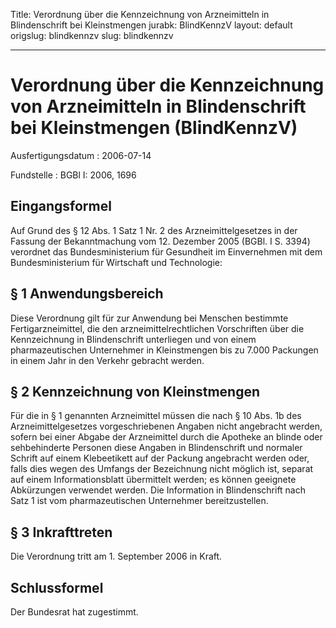 Title: Verordnung über die Kennzeichnung von Arzneimitteln in Blindenschrift bei Kleinstmengen
jurabk: BlindKennzV
layout: default
origslug: blindkennzv
slug: blindkennzv

---

# Verordnung über die Kennzeichnung von Arzneimitteln in Blindenschrift bei Kleinstmengen (BlindKennzV)

Ausfertigungsdatum
:   2006-07-14

Fundstelle
:   BGBl I: 2006, 1696



## Eingangsformel

Auf Grund des § 12 Abs. 1 Satz 1 Nr. 2 des Arzneimittelgesetzes in der
Fassung der Bekanntmachung vom 12. Dezember 2005 (BGBl. I S. 3394)
verordnet das Bundesministerium für Gesundheit im Einvernehmen mit dem
Bundesministerium für Wirtschaft und Technologie:


## § 1 Anwendungsbereich

Diese Verordnung gilt für zur Anwendung bei Menschen bestimmte
Fertigarzneimittel, die den arzneimittelrechtlichen Vorschriften über
die Kennzeichnung in Blindenschrift unterliegen und von einem
pharmazeutischen Unternehmer in Kleinstmengen bis zu 7.000 Packungen
in einem Jahr in den Verkehr gebracht werden.


## § 2 Kennzeichnung von Kleinstmengen

Für die in § 1 genannten Arzneimittel müssen die nach § 10 Abs. 1b des
Arzneimittelgesetzes vorgeschriebenen Angaben nicht angebracht werden,
sofern bei einer Abgabe der Arzneimittel durch die Apotheke an blinde
oder sehbehinderte Personen diese Angaben in Blindenschrift und
normaler Schrift auf einem Klebeetikett auf der Packung angebracht
werden oder, falls dies wegen des Umfangs der Bezeichnung nicht
möglich ist, separat auf einem Informationsblatt übermittelt werden;
es können geeignete Abkürzungen verwendet werden. Die Information in
Blindenschrift nach Satz 1 ist vom pharmazeutischen Unternehmer
bereitzustellen.


## § 3 Inkrafttreten

Die Verordnung tritt am 1. September 2006 in Kraft.


## Schlussformel

Der Bundesrat hat zugestimmt.

